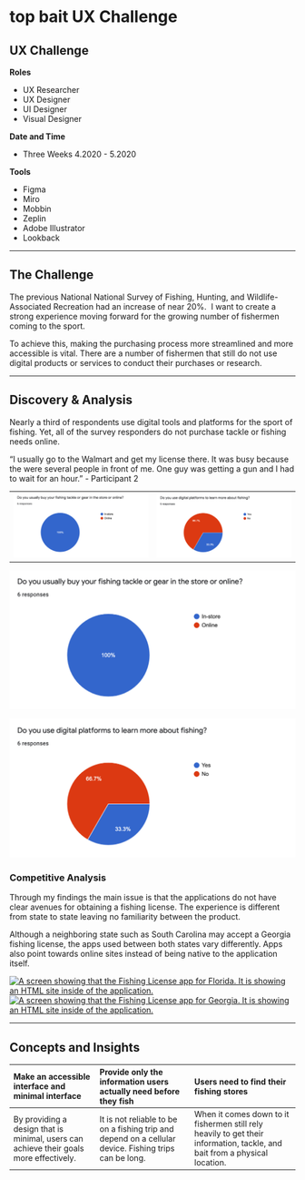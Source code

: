 # top bait UX Challenge

## UX Challenge

__Roles__
- UX Researcher
- UX Designer
- UI Designer
- Visual Designer

__Date and Time__
- Three Weeks 4.2020 - 5.2020

__Tools__
- Figma
- Miro 
- Mobbin 
- Zeplin
- Adobe Illustrator
- Lookback
---

## The Challenge

The previous National National Survey of Fishing, Hunting, and Wildlife-Associated Recreation had an increase of near 20%.  I want to create a strong experience moving forward for the growing number of fishermen coming to the sport. 

To achieve this, making the purchasing process more streamlined and more accessible is vital. There are a number of fishermen that still do not use digital products or services to conduct their purchases or research. 

---

## Discovery & Analysis

Nearly a third of respondents use digital tools and platforms for the sport of fishing. Yet, all of the survey responders do not purchase tackle or fishing needs online.

“I usually go to the Walmart and get my license there. It was busy because the were several people in front of me. One guy was getting a gun and I had to wait for an hour.” - Participant 2

<table>
<tr>
    <td><img src="assets/images/sample_survey_1.png"></td>
    <td><img src="assets/images/sample_survey_2.png"> </td>
</tr>
</table> 


![A chart from the survey in the discovery phase. Do you usually buy your fishing tackle or gear in the store or online? "Question 1"](<https://raw.githubusercontent.com/samuelvangdesigns/Product-Design/main/top%20bait%20UX%20Challenge/assets/images/sample_survey_1.png?token=GHSAT0AAAAAABWPZUQHDCRHLN5PB4T24WTQYWO6K7A>)

![A chart from the survey in the discovery phase. Do you use digital platforms to learn more about fishing?](<https://raw.githubusercontent.com/samuelvangdesigns/Product-Design/main/top%20bait%20UX%20Challenge/assets/images/sample_survey_2.png?token=GHSAT0AAAAAABWPZUQHY7MJSYSHDVRDWYS6YWO6M5A>)

### Competitive Analysis

Through my findings the main issue is that the applications do not have clear avenues for obtaining a fishing license. The experience is different from state to state leaving no familiarity between the product. 

Although a neighboring state such as South Carolina may accept a Georgia fishing license, the apps used between both states vary differently. Apps also point towards online sites instead of being native to the application itself.

[![A screen showing that the Fishing License app for Florida. It is showing an HTML site inside of the application.](/assets/images/IMG_0585.png "Florida Freshwater Buy Now")]()
[![A screen showing that the Fishing License app for Georgia. It is showing an HTML site inside of the application.](/assets/images/IMG_0599.png "Georgia HTML site inside a phone screen")]()

---

## Concepts and Insights

|__Make an accessible interface and minimal interface__|__Provide only the information users actually need before they fish__|__Users need to find their fishing stores__|
|:---|:---|:---|
|By providing a design that is minimal, users can achieve their goals more effectively.|It is not reliable to be on a fishing trip and depend on a cellular device. Fishing trips can be long.|When it comes down to it fishermen still rely heavily to get their information, tackle, and bait from a physical location.
